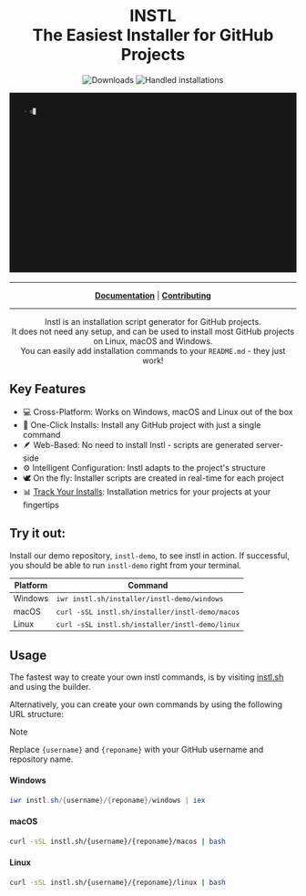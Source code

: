 <h1 align="center">INSTL <br> The Easiest Installer for GitHub Projects</sup></h1>

<p align="center">

<a style="text-decoration: none" href="https://github.com/installer/instl/releases">
<img src="https://img.shields.io/badge/platform-windows%20%7C%20macos%20%7C%20linux-informational?style=for-the-badge" alt="Downloads">
</a>

<a style="text-decoration: none" href="https://instl.sh/stats">
<img src="https://img.shields.io/endpoint?url=https://instl.sh/api/v1/badge/shields.io/stats/total&style=for-the-badge" alt="Handled installations">
</a>

</p>

<p align="center">
<img width="900" src="https://raw.githubusercontent.com/installer/instl/main/demo.gif" alt="Instl Demo">
</p>

----

<p align="center">
<strong><a href="https://docs.instl.sh">Documentation</a></strong>
|
<strong><a href="https://docs.instl.sh/contributing/writing-code">Contributing</a></strong>
</p>

----

<p align="center">
Instl is an installation script generator for GitHub projects. <br/>
It does not need any setup, and can be used to install most GitHub projects on Linux, macOS and Windows. <br/>
You can easily add installation commands to your <code>README.md</code> - they just work!
</p>

## Key Features

- 💻 Cross-Platform: Works on Windows, macOS and Linux out of the box
- 🧸 One-Click Installs: Install any GitHub project with just a single command
- 🪶 Web-Based: No need to install Instl - scripts are generated server-side
- ⚙️ Intelligent Configuration: Instl adapts to the project's structure
- 🕊️ On the fly: Installer scripts are created in real-time for each project
- 📊 [Track Your Installs](https://instl.sh/stats): Installation metrics for your projects at your fingertips

## Try it out:

Install our demo repository, `instl-demo`, to see instl in action. If successful, you should be able to run `instl-demo` right from your terminal.

| Platform | Command                                                    |
| -------- |------------------------------------------------------------|
| Windows  | <code>iwr instl.sh/installer/instl-demo/windows</code>     | iex |
| macOS    | <code>curl -sSL instl.sh/installer/instl-demo/macos</code> | bash |
| Linux    | <code>curl -sSL instl.sh/installer/instl-demo/linux</code> | bash |


## Usage

The fastest way to create your own instl commands, is by visiting [instl.sh](https://instl.sh) and using the builder.

Alternatively, you can create your own commands by using the following URL structure:

> [!NOTE]
> Replace `{username}` and `{reponame}` with your GitHub username and repository name.


#### Windows

```powershell
iwr instl.sh/{username}/{reponame}/windows | iex
```

#### macOS

```bash
curl -sSL instl.sh/{username}/{reponame}/macos | bash
```

#### Linux

```bash
curl -sSL instl.sh/{username}/{reponame}/linux | bash
```
